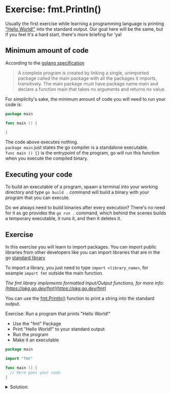 # Exercise: fmt.Println()

Usually the first exercise while learning a programming language is printing ["Hello World!"](https://en.wikipedia.org/wiki/%22Hello,_World!%22_program) into the standard output. Our goal here will be the same, but if you feel it's a hard start, there's more briefing for 'ya!

## Minimum amount of code

According to the [golang specification](https://go.dev/ref/spec#Program_execution)
> A complete program is created by linking a single, unimported package called the main package with all the packages it imports, transitively. The main package must have package name main and declare a function main that takes no arguments and returns no value.

For simplicity's sake, the minimum amount of code you will need to run your code is:

```go
package main

func main () {

}
```

The code above executes nothing.  
`package main` just states the go compiler is a standalone executable.  
`func main () {}` is the entrypoint of the program, go will run this function when you execute the compiled binary.  

## Executing your code

To build an executable of a program, spawn a terminal into your working directory and type `go build .` command will build a binary with your program that you can execute.

Do we always need to build binaries after every execution?
There's no need for it as go provides the `go run .` command, which behind the scenes builds a temporary executable, it runs it, and then it deletes it.

## Exercise

In this exercise you will learn to import packages. You can import public libraries from other developers like you can import libraries that are in the go [standard library](https://pkg.go.dev/std)

To import a library, you just need to type `import <library_name>`, for example `import fmt` outside the main function.

*The fmt library implements formatted Input/Output functions, for more info: [https://pkg.go.dev/fmt](https://pkg.go.dev/fmt)*

You can use the [fmt.Println()](https://pkg.go.dev/fmt#Println) function to print a string into the standard output.

Exercise: Run a program that prints "Hello World!"

- Use the "fmt" Package
- Print "Hello World!" to your standard output
- Run the program
- Make it an executable

```go
package main

import "fmt"

func main () {
  // Here goes your code
}
```

<details>
<summary> Solution: </summary>

```go
package main

import "fmt"

func main () {
	fmt.Println("Hello World!")
}

// To run the program:
// - go run solution.go

// To build an executable file
// - go build solution.go
```

</details>
